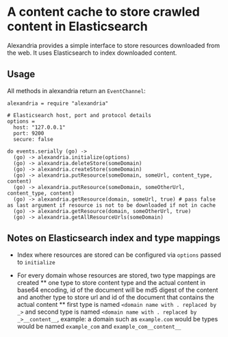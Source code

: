 # A content cache to store crawled content in Elasticsearch

Alexandria provides a simple interface to store resources downloaded from the web. It uses Elasticsearch to index downloaded content.

## Usage

All methods in alexandria return an `EventChannel`:

    alexandria = require "alexandria"
    
    # Elasticsearch host, port and protocol details
    options =
      host: "127.0.0.1"
      port: 9200
      secure: false
      
    do events.serially (go) ->
      (go) -> alexandria.initialize(options)
      (go) -> alexandria.deleteStore(someDomain)
      (go) -> alexandria.createStore(someDomain)
      (go) -> alexandria.putResource(someDomain, someUrl, content_type, content)
      (go) -> alexandria.putResource(someDomain, someOtherUrl, content_type, content)
      (go) -> alexandria.getResource(domain, someUrl, true) # pass false as last argument if resource is not to be downloaded if not in cache
      (go) -> alexandria.getResource(domain, someOtherUrl, true)
      (go) -> alexandria.getAllResourceUrls(someDomain)


## Notes on Elasticsearch index and type mappings

* Index where resources are stored can be configured via `options` passed to `initialize`

* For every domain whose resources are stored, two type mappings are created
** one type to store content type and the actual content in base64 encoding, id of the document will be md5 digest of the content and another type to store url and id of the document that contains the actual content
** first type is named `<domain name with . replaced by _>` and second type is named `<domain name with . replaced by _>__content__`, example: a domain such as `example.com` would be  types would be named `example_com` and `example_com__content__`
